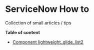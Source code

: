 # ServiceNow How to
Collection of small articles / tips

**Table of content**

- [Component lightweight_glide_list2](/Component%20lightweight_glide_list2.md)
